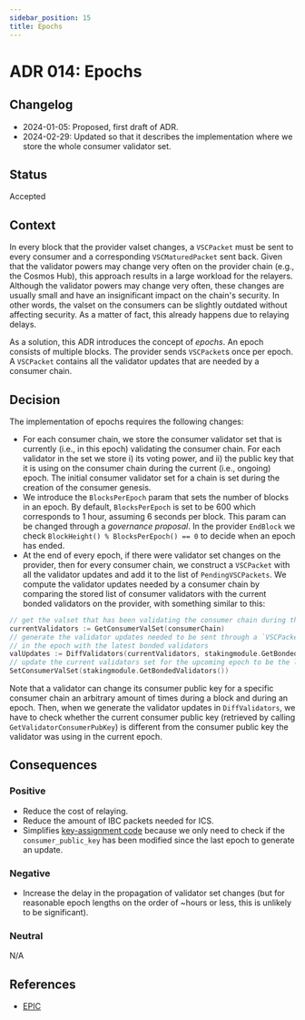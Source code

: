 ```yaml
---
sidebar_position: 15
title: Epochs
---
```


# ADR 014: Epochs

## Changelog

- 2024-01-05: Proposed, first draft of ADR.
- 2024-02-29: Updated so that it describes the implementation where we store the whole consumer validator set.

## Status

Accepted

## Context

In every block that the provider valset changes, a `VSCPacket` must be sent to every consumer and a corresponding `VSCMaturedPacket` sent back.
Given that the validator powers may change very often on the provider chain (e.g., the Cosmos Hub), this approach results in a large workload for the relayers.
Although the validator powers may change very often, these changes are usually small and have an insignificant impact on the chain's security.
In other words, the valset on the consumers can be slightly outdated without affecting security.
As a matter of fact, this already happens due to relaying delays.

As a solution, this ADR introduces the concept of _epochs_.
An epoch consists of multiple blocks.
The provider sends `VSCPacket`s once per epoch.
A `VSCPacket` contains all the validator updates that are needed by a consumer chain.

## Decision

The implementation of epochs requires the following changes:

- For each consumer chain, we store the consumer validator set that is currently (i.e., in this epoch) validating the
  consumer chain. For each validator in the set we store i) its voting power, and ii) the public key that it is
  using on the consumer chain during the current (i.e., ongoing) epoch.
  The initial consumer validator set for a chain is set during the creation of the consumer genesis.
- We introduce the `BlocksPerEpoch` param that sets the number of blocks in an epoch. By default, `BlocksPerEpoch` is
  set to be 600 which corresponds to 1 hour, assuming 6 seconds per block. This param can be changed through
  a _governance proposal_. In the provider `EndBlock` we check `BlockHeight() % BlocksPerEpoch() == 0`
  to decide when an epoch has ended.
- At the end of every epoch, if there were validator set changes on the provider, then for every consumer chain, we
  construct a `VSCPacket` with all the validator updates and add it to the list of `PendingVSCPackets`. We compute the
  validator updates needed by a consumer chain by comparing the stored list of consumer validators with the current
  bonded validators on the provider, with something similar to this:

```go
// get the valset that has been validating the consumer chain during this epoch
currentValidators := GetConsumerValSet(consumerChain)
// generate the validator updates needed to be sent through a `VSCPacket` by comparing the current validators
// in the epoch with the latest bonded validators
valUpdates := DiffValidators(currentValidators, stakingmodule.GetBondedValidators())
// update the current validators set for the upcoming epoch to be the latest bonded validators instead
SetConsumerValSet(stakingmodule.GetBondedValidators())
```

Note that a validator can change its consumer public key for a specific consumer chain an arbitrary amount of times during
a block and during an epoch. Then, when we generate the validator updates in `DiffValidators`, we have to check whether
the current consumer public key (retrieved by calling `GetValidatorConsumerPubKey`) is different from the consumer public
key the validator was using in the current epoch.

## Consequences

### Positive

- Reduce the cost of relaying.
- Reduce the amount of IBC packets needed for ICS.
- Simplifies [key-assignment code](https://github.com/Roc8Trppn/interchain-security/blob/main/docs/docs/adrs/adr-001-key-assignment.md) because
  we only need to check if the `consumer_public_key` has been modified since the last epoch to generate an update.

### Negative

- Increase the delay in the propagation of validator set changes (but for reasonable epoch lengths on the order of ~hours or less, this is unlikely to be significant).

### Neutral

N/A

## References

- [EPIC](https://github.com/Roc8Trppn/interchain-security/issues/1087)
